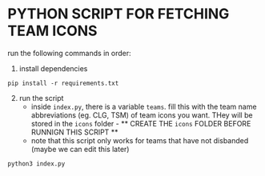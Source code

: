 # PYTHON SCRIPT FOR FETCHING TEAM ICONS

run the following commands in order:


1. install dependencies
```
pip install -r requirements.txt
```

2. run the script
    - inside `index.py`, there is a variable `teams`. fill this with the team name abbreviations (eg. CLG, TSM) of team icons you want. THey will be stored in the `icons` folder
           - ** CREATE THE `icons` FOLDER BEFORE RUNNIGN THIS SCRIPT **
    - note that this script only works for teams that have not disbanded (maybe we can edit this later)
```
python3 index.py
```
